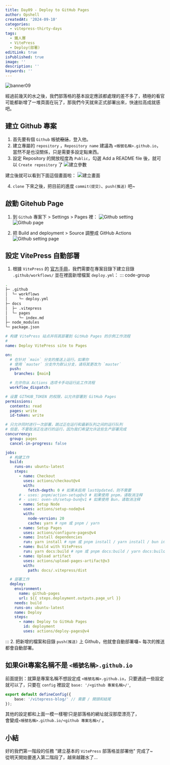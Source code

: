 ```yaml
---
title: Day09 - Deploy to GitHub Pages
author: Opshell
createdAt: '2024-09-10'
categories:
  - vitepress-thirty-days
tags:
  - 鐵人賽
  - VitePress
  - Deploy(部署)
editLink: true
isPublished: true
image: ''
description: ''
keywords: ''
---
```

![banner09](https://ithelp.ithome.com.tw/upload/images/20240910/20109918Jy69CO00n0.png)

經過前幾天的水之後，我們部落格的基本設定應該都處理的差不多了，積極的看官可能都新增了一堆頁面在玩了，那我們今天就來正式部署出來，快速拉高成就感吧。

## 建立 Github 專案
1. 首先要有個 `Github` 帳號~~廢話~~，登入他。
2. 建立專屬的 `repository` ，`Repository name` 建議為 `<帳號名稱>.github.io`，當然不是也沒關係，只是需要多設定點東西。
3. 設定 Repository 的開放程度為 `Public`，勾選 Add a README file 後，就可以 `Create repository` 了
![建立參數](https://ithelp.ithome.com.tw/upload/images/20240910/20109918ReqMgco9UM.png)

建立後就可以看到下面這個畫面啦：
![建立畫面](https://ithelp.ithome.com.tw/upload/images/20240910/20109918mLRVwunEXw.png)

4. `clone` 下來之後，把目前的進度 `commit(提交)`、`push(推送)` 吧~

## 啟動 Gitehub Page
1. 到 `Github` 專案下 > Settings > Pages 裡：
![Github setting](https://ithelp.ithome.com.tw/upload/images/20240910/20109918lP0pqWHO1S.png)
![Github page](https://ithelp.ithome.com.tw/upload/images/20240910/20109918MD56U8oHM4.png)

2. 把 Build and deployment > Source 調整成 GitHub Actions
![Github setting page](https://ithelp.ithome.com.tw/upload/images/20240910/20109918QjBxw00X4c.png)

## 設定 VitePress 自動部署
1. 根據 `VitePress` 的 [官方手冊](https://vitepress.dev/zh/guide/deploy#github-pages)，我們需要在專案目錄下建立目錄 `.github/workflows/` 並在裡面新增檔案 `deploy.yml`：
::: code-group
  ```sh [目錄結構]
  .
  ├─ .github
  │  └─ workflows
  │     └─ deploy.yml
  ├─ docs
  │  ├─ .vitepress
  │  └─ pages
  │     └─ index.md
  ├─ node_modules
  └─ package.json
  ```

  ```yaml [deploy.yml]
  # 构建 VitePress 站点并将其部署到 GitHub Pages 的示例工作流程
  #
  name: Deploy VitePress site to Pages

  on:
    # 在针对 `main` 分支的推送上运行。如果你
    # 使用 `master` 分支作为默认分支，请将其更改为 `master`
    push:
      branches: [main]

    # 允许你从 Actions 选项卡手动运行此工作流程
    workflow_dispatch:

  # 设置 GITHUB_TOKEN 的权限，以允许部署到 GitHub Pages
  permissions:
    contents: read
    pages: write
    id-token: write

  # 只允许同时进行一次部署，跳过正在运行和最新队列之间的运行队列
  # 但是，不要取消正在进行的运行，因为我们希望允许这些生产部署完成
  concurrency:
    group: pages
    cancel-in-progress: false

  jobs:
    # 构建工作
    build:
      runs-on: ubuntu-latest
      steps:
        - name: Checkout
          uses: actions/checkout@v4
          with:
            fetch-depth: 0 # 如果未启用 lastUpdated，则不需要
        # - uses: pnpm/action-setup@v3 # 如果使用 pnpm，请取消注释
        # - uses: oven-sh/setup-bun@v1 # 如果使用 Bun，请取消注释
        - name: Setup Node
          uses: actions/setup-node@v4
          with:
            node-version: 20
            cache: yarn # npm 或 pnpm / yarn
        - name: Setup Pages
          uses: actions/configure-pages@v4
        - name: Install dependencies
          run: yarn install # npm 或 pnpm install / yarn install / bun install
        - name: Build with VitePress
          run: yarn docs:build # npm 或 pnpm docs:build / yarn docs:build / bun run docs:build
        - name: Upload artifact
          uses: actions/upload-pages-artifact@v3
          with:
            path: docs/.vitepress/dist

    # 部署工作
    deploy:
      environment:
        name: github-pages
        url: ${{ steps.deployment.outputs.page_url }}
      needs: build
      runs-on: ubuntu-latest
      name: Deploy
      steps:
        - name: Deploy to GitHub Pages
          id: deployment
          uses: actions/deploy-pages@v4
  ```
:::
2. 把新增的檔案和目錄 `push(推送)` 上 Github，他就會自動部署囉~ 每次的推送都會自動部署。

## 如果Git專案名稱不是 `<帳號名稱>.github.io`
前面提到：就算是專案名稱不想設定成 `<帳號名稱>.github.io`，只要通過一些設定就可以了，只要在 `config` 裡設定 `base: '/<github 專案名稱>/'`,
```ts
export default defineConfig({
    base: '/vitepress-blog/' // 需要 / 開頭和結尾
});
```
其他的設定都和上面一模一樣喔!只是部落格的網址就沒那麼漂亮了，<br />會變成`<帳號名稱>.github.io/<github 專案名稱>/` 。

## 小結
好的我們第一階段的任務 "建立基本的 `VitePress` 部落格並部署他" 完成了~<br />
從明天開始要進入第二階段了，越來越難水了...
